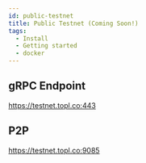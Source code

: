 ```yaml
---
id: public-testnet
title: Public Testnet (Coming Soon!)
tags:
  - Install
  - Getting started
  - docker
---
```


## gRPC Endpoint

https://testnet.topl.co:443

## P2P

https://testnet.topl.co:9085
